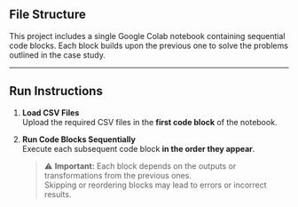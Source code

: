 ## File Structure

This project includes a single Google Colab notebook containing sequential code blocks. Each block builds upon the previous one to solve the problems outlined in the case study.

---

## Run Instructions

1. **Load CSV Files**  
   Upload the required CSV files in the **first code block** of the notebook.

2. **Run Code Blocks Sequentially**  
   Execute each subsequent code block **in the order they appear**.

   > ⚠️ **Important:** Each block depends on the outputs or transformations from the previous ones.  
   > Skipping or reordering blocks may lead to errors or incorrect results.
